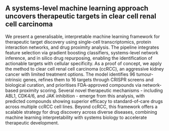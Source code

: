 ## A systems-level machine learning approach uncovers therapeutic targets in clear cell renal cell carcinoma

We present a generalisable, interpretable machine learning framework for therapeutic target discovery using single-cell transcriptomics, protein interaction networks, and drug proximity analysis. The pipeline integrates feature selection via gradient boosting classifiers, systems-level network inference, and in silico drug repurposing, enabling the identification of actionable targets with cellular specificity. As a proof of concept, we apply the method to clear cell renal cell carcinoma (ccRCC), an aggressive kidney cancer with limited treatment options. The model identifies 96 tumour-intrinsic genes, refines them to 16 targets through CRISPR screens and biological curation, and prioritises FDA-approved compounds via network-based proximity scoring. Several novel therapeutic mechanisms - including ABL1, CDK4/6, and JAK inhibition - emerge from this analysis, with predicted compounds showing superior efficacy to standard-of-care drugs across multiple ccRCC cell lines. Beyond ccRCC, this framework offers a scalable strategy for drug discovery across diverse diseases, combining machine learning interpretability with systems biology to accelerate therapeutic development.
